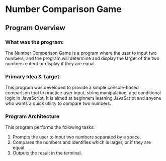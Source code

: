 # Number Comparison Game

## Program Overview

### What was the program:

The Number Comparison Game is a program where the user to input two numbers, and the program will determine and display the larger of the two numbers enterd or display if they are equal.

### Primary Idea & Target:

This program was developed to provide a simple console-based comparison tool to practice user input, string manipulation, and conditional logic in JavaScript. It is aimed at beginners learning JavaScript and anyone who wants a quick utility to compare two numbers.

### Program Architecture

This program performs the following tasks:

1. Prompts the user to input two numbers separated by a space.
2. Compares the numbers and identifies which is larger, or if they are equal.
3. Outputs the result in the terminal.
